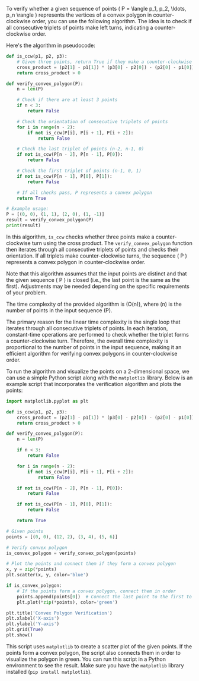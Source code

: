 To verify whether a given sequence of points \( P = \langle p_1, p_2, \ldots, p_n \rangle \) represents the vertices of a convex polygon in counter-clockwise order, you can use the following algorithm. The idea is to check if all consecutive triplets of points make left turns, indicating a counter-clockwise order.

Here's the algorithm in pseudocode:

```python
def is_ccw(p1, p2, p3):
    # Given three points, return True if they make a counter-clockwise turn.
    cross_product = (p2[1] - p1[1]) * (p3[0] - p2[0]) - (p2[0] - p1[0]) * (p3[1] - p2[1])
    return cross_product > 0

def verify_convex_polygon(P):
    n = len(P)

    # Check if there are at least 3 points
    if n < 3:
        return False

    # Check the orientation of consecutive triplets of points
    for i in range(n - 2):
        if not is_ccw(P[i], P[i + 1], P[i + 2]):
            return False

    # Check the last triplet of points (n-2, n-1, 0)
    if not is_ccw(P[n - 2], P[n - 1], P[0]):
        return False

    # Check the first triplet of points (n-1, 0, 1)
    if not is_ccw(P[n - 1], P[0], P[1]):
        return False

    # If all checks pass, P represents a convex polygon
    return True

# Example usage:
P = [(0, 0), (1, 1), (2, 0), (1, -1)]
result = verify_convex_polygon(P)
print(result)
```

In this algorithm, `is_ccw` checks whether three points make a counter-clockwise turn using the cross product. The `verify_convex_polygon` function then iterates through all consecutive triplets of points and checks their orientation. If all triplets make counter-clockwise turns, the sequence \( P \) represents a convex polygon in counter-clockwise order.

Note that this algorithm assumes that the input points are distinct and that the given sequence \( P \) is closed (i.e., the last point is the same as the first). Adjustments may be needed depending on the specific requirements of your problem.

The time complexity of the provided algorithm is \(O(n)\), where \(n\) is the number of points in the input sequence \(P\).

The primary reason for the linear time complexity is the single loop that iterates through all consecutive triplets of points. In each iteration, constant-time operations are performed to check whether the triplet forms a counter-clockwise turn. Therefore, the overall time complexity is proportional to the number of points in the input sequence, making it an efficient algorithm for verifying convex polygons in counter-clockwise order.

To run the algorithm and visualize the points on a 2-dimensional space, we can use a simple Python script along with the `matplotlib` library. Below is an example script that incorporates the verification algorithm and plots the points:

```python
import matplotlib.pyplot as plt

def is_ccw(p1, p2, p3):
    cross_product = (p2[1] - p1[1]) * (p3[0] - p2[0]) - (p2[0] - p1[0]) * (p3[1] - p2[1])
    return cross_product > 0

def verify_convex_polygon(P):
    n = len(P)

    if n < 3:
        return False

    for i in range(n - 2):
        if not is_ccw(P[i], P[i + 1], P[i + 2]):
            return False

    if not is_ccw(P[n - 2], P[n - 1], P[0]):
        return False

    if not is_ccw(P[n - 1], P[0], P[1]):
        return False

    return True

# Given points
points = [(0, 0), (12, 2), (3, 4), (5, 6)]

# Verify convex polygon
is_convex_polygon = verify_convex_polygon(points)

# Plot the points and connect them if they form a convex polygon
x, y = zip(*points)
plt.scatter(x, y, color='blue')

if is_convex_polygon:
    # If the points form a convex polygon, connect them in order
    points.append(points[0])  # Connect the last point to the first to close the polygon
    plt.plot(*zip(*points), color='green')

plt.title('Convex Polygon Verification')
plt.xlabel('X-axis')
plt.ylabel('Y-axis')
plt.grid(True)
plt.show()
```

This script uses `matplotlib` to create a scatter plot of the given points. If the points form a convex polygon, the script also connects them in order to visualize the polygon in green. You can run this script in a Python environment to see the result. Make sure you have the `matplotlib` library installed (`pip install matplotlib`).